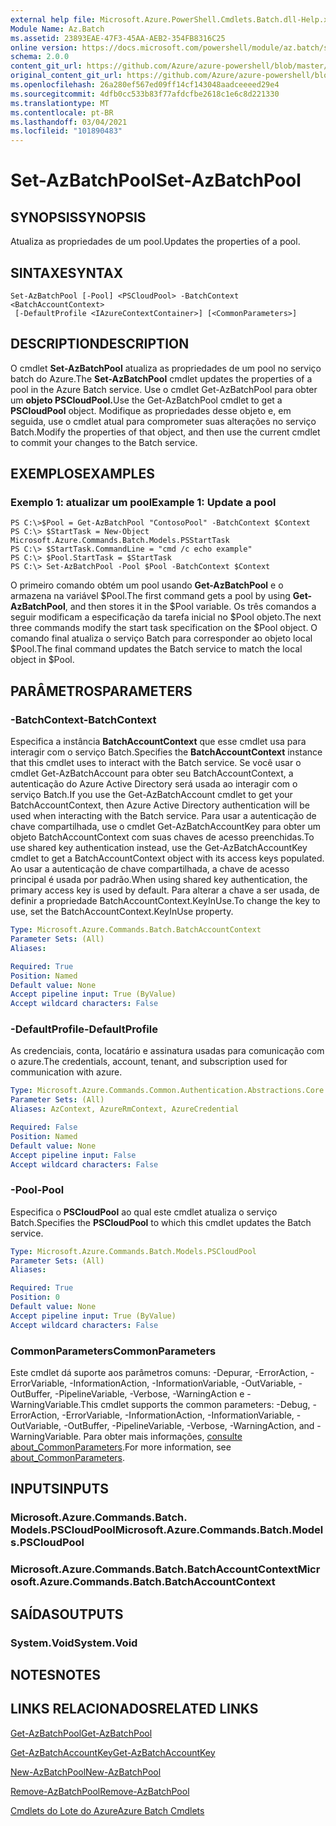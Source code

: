 ```yaml
---
external help file: Microsoft.Azure.PowerShell.Cmdlets.Batch.dll-Help.xml
Module Name: Az.Batch
ms.assetid: 23893EAE-47F3-45AA-AEB2-354FB8316C25
online version: https://docs.microsoft.com/powershell/module/az.batch/set-azbatchpool
schema: 2.0.0
content_git_url: https://github.com/Azure/azure-powershell/blob/master/src/Batch/Batch/help/Set-AzBatchPool.md
original_content_git_url: https://github.com/Azure/azure-powershell/blob/master/src/Batch/Batch/help/Set-AzBatchPool.md
ms.openlocfilehash: 26a280ef567ed09ff14cf143048aadceeeed29e4
ms.sourcegitcommit: 4dfb0cc533b83f77afdcfbe2618c1e6c8d221330
ms.translationtype: MT
ms.contentlocale: pt-BR
ms.lasthandoff: 03/04/2021
ms.locfileid: "101890483"
---
```

# <span data-ttu-id="521f8-101">Set-AzBatchPool</span><span class="sxs-lookup"><span data-stu-id="521f8-101">Set-AzBatchPool</span></span>

## <span data-ttu-id="521f8-102">SYNOPSIS</span><span class="sxs-lookup"><span data-stu-id="521f8-102">SYNOPSIS</span></span>
<span data-ttu-id="521f8-103">Atualiza as propriedades de um pool.</span><span class="sxs-lookup"><span data-stu-id="521f8-103">Updates the properties of a pool.</span></span>

## <span data-ttu-id="521f8-104">SINTAXE</span><span class="sxs-lookup"><span data-stu-id="521f8-104">SYNTAX</span></span>

```
Set-AzBatchPool [-Pool] <PSCloudPool> -BatchContext <BatchAccountContext>
 [-DefaultProfile <IAzureContextContainer>] [<CommonParameters>]
```

## <span data-ttu-id="521f8-105">DESCRIPTION</span><span class="sxs-lookup"><span data-stu-id="521f8-105">DESCRIPTION</span></span>
<span data-ttu-id="521f8-106">O cmdlet **Set-AzBatchPool** atualiza as propriedades de um pool no serviço batch do Azure.</span><span class="sxs-lookup"><span data-stu-id="521f8-106">The **Set-AzBatchPool** cmdlet updates the properties of a pool in the Azure Batch service.</span></span>
<span data-ttu-id="521f8-107">Use o cmdlet Get-AzBatchPool para obter um **objeto PSCloudPool.**</span><span class="sxs-lookup"><span data-stu-id="521f8-107">Use the Get-AzBatchPool cmdlet to get a **PSCloudPool** object.</span></span>
<span data-ttu-id="521f8-108">Modifique as propriedades desse objeto e, em seguida, use o cmdlet atual para comprometer suas alterações no serviço Batch.</span><span class="sxs-lookup"><span data-stu-id="521f8-108">Modify the properties of that object, and then use the current cmdlet to commit your changes to the Batch service.</span></span>

## <span data-ttu-id="521f8-109">EXEMPLOS</span><span class="sxs-lookup"><span data-stu-id="521f8-109">EXAMPLES</span></span>

### <span data-ttu-id="521f8-110">Exemplo 1: atualizar um pool</span><span class="sxs-lookup"><span data-stu-id="521f8-110">Example 1: Update a pool</span></span>
```
PS C:\>$Pool = Get-AzBatchPool "ContosoPool" -BatchContext $Context
PS C:\> $StartTask = New-Object Microsoft.Azure.Commands.Batch.Models.PSStartTask
PS C:\> $StartTask.CommandLine = "cmd /c echo example"
PS C:\> $Pool.StartTask = $StartTask
PS C:\> Set-AzBatchPool -Pool $Pool -BatchContext $Context
```

<span data-ttu-id="521f8-111">O primeiro comando obtém um pool usando **Get-AzBatchPool** e o armazena na variável $Pool.</span><span class="sxs-lookup"><span data-stu-id="521f8-111">The first command gets a pool by using **Get-AzBatchPool**, and then stores it in the $Pool variable.</span></span>
<span data-ttu-id="521f8-112">Os três comandos a seguir modificam a especificação da tarefa inicial no $Pool objeto.</span><span class="sxs-lookup"><span data-stu-id="521f8-112">The next three commands modify the start task specification on the $Pool object.</span></span>
<span data-ttu-id="521f8-113">O comando final atualiza o serviço Batch para corresponder ao objeto local $Pool.</span><span class="sxs-lookup"><span data-stu-id="521f8-113">The final command updates the Batch service to match the local object in $Pool.</span></span>

## <span data-ttu-id="521f8-114">PARÂMETROS</span><span class="sxs-lookup"><span data-stu-id="521f8-114">PARAMETERS</span></span>

### <span data-ttu-id="521f8-115">-BatchContext</span><span class="sxs-lookup"><span data-stu-id="521f8-115">-BatchContext</span></span>
<span data-ttu-id="521f8-116">Especifica a instância **BatchAccountContext** que esse cmdlet usa para interagir com o serviço Batch.</span><span class="sxs-lookup"><span data-stu-id="521f8-116">Specifies the **BatchAccountContext** instance that this cmdlet uses to interact with the Batch service.</span></span>
<span data-ttu-id="521f8-117">Se você usar o cmdlet Get-AzBatchAccount para obter seu BatchAccountContext, a autenticação do Azure Active Directory será usada ao interagir com o serviço Batch.</span><span class="sxs-lookup"><span data-stu-id="521f8-117">If you use the Get-AzBatchAccount cmdlet to get your BatchAccountContext, then Azure Active Directory authentication will be used when interacting with the Batch service.</span></span> <span data-ttu-id="521f8-118">Para usar a autenticação de chave compartilhada, use o cmdlet Get-AzBatchAccountKey para obter um objeto BatchAccountContext com suas chaves de acesso preenchidas.</span><span class="sxs-lookup"><span data-stu-id="521f8-118">To use shared key authentication instead, use the Get-AzBatchAccountKey cmdlet to get a BatchAccountContext object with its access keys populated.</span></span> <span data-ttu-id="521f8-119">Ao usar a autenticação de chave compartilhada, a chave de acesso principal é usada por padrão.</span><span class="sxs-lookup"><span data-stu-id="521f8-119">When using shared key authentication, the primary access key is used by default.</span></span> <span data-ttu-id="521f8-120">Para alterar a chave a ser usada, de definir a propriedade BatchAccountContext.KeyInUse.</span><span class="sxs-lookup"><span data-stu-id="521f8-120">To change the key to use, set the BatchAccountContext.KeyInUse property.</span></span>

```yaml
Type: Microsoft.Azure.Commands.Batch.BatchAccountContext
Parameter Sets: (All)
Aliases:

Required: True
Position: Named
Default value: None
Accept pipeline input: True (ByValue)
Accept wildcard characters: False
```

### <span data-ttu-id="521f8-121">-DefaultProfile</span><span class="sxs-lookup"><span data-stu-id="521f8-121">-DefaultProfile</span></span>
<span data-ttu-id="521f8-122">As credenciais, conta, locatário e assinatura usadas para comunicação com o azure.</span><span class="sxs-lookup"><span data-stu-id="521f8-122">The credentials, account, tenant, and subscription used for communication with azure.</span></span>

```yaml
Type: Microsoft.Azure.Commands.Common.Authentication.Abstractions.Core.IAzureContextContainer
Parameter Sets: (All)
Aliases: AzContext, AzureRmContext, AzureCredential

Required: False
Position: Named
Default value: None
Accept pipeline input: False
Accept wildcard characters: False
```

### <span data-ttu-id="521f8-123">-Pool</span><span class="sxs-lookup"><span data-stu-id="521f8-123">-Pool</span></span>
<span data-ttu-id="521f8-124">Especifica o **PSCloudPool** ao qual este cmdlet atualiza o serviço Batch.</span><span class="sxs-lookup"><span data-stu-id="521f8-124">Specifies the **PSCloudPool** to which this cmdlet updates the Batch service.</span></span>

```yaml
Type: Microsoft.Azure.Commands.Batch.Models.PSCloudPool
Parameter Sets: (All)
Aliases:

Required: True
Position: 0
Default value: None
Accept pipeline input: True (ByValue)
Accept wildcard characters: False
```

### <span data-ttu-id="521f8-125">CommonParameters</span><span class="sxs-lookup"><span data-stu-id="521f8-125">CommonParameters</span></span>
<span data-ttu-id="521f8-126">Este cmdlet dá suporte aos parâmetros comuns: -Depurar, -ErrorAction, -ErrorVariable, -InformationAction, -InformationVariable, -OutVariable, -OutBuffer, -PipelineVariable, -Verbose, -WarningAction e -WarningVariable.</span><span class="sxs-lookup"><span data-stu-id="521f8-126">This cmdlet supports the common parameters: -Debug, -ErrorAction, -ErrorVariable, -InformationAction, -InformationVariable, -OutVariable, -OutBuffer, -PipelineVariable, -Verbose, -WarningAction, and -WarningVariable.</span></span> <span data-ttu-id="521f8-127">Para obter mais informações, [consulte about_CommonParameters](http://go.microsoft.com/fwlink/?LinkID=113216).</span><span class="sxs-lookup"><span data-stu-id="521f8-127">For more information, see [about_CommonParameters](http://go.microsoft.com/fwlink/?LinkID=113216).</span></span>

## <span data-ttu-id="521f8-128">INPUTS</span><span class="sxs-lookup"><span data-stu-id="521f8-128">INPUTS</span></span>

### <span data-ttu-id="521f8-129">Microsoft.Azure.Commands.Batch. Models.PSCloudPool</span><span class="sxs-lookup"><span data-stu-id="521f8-129">Microsoft.Azure.Commands.Batch.Models.PSCloudPool</span></span>

### <span data-ttu-id="521f8-130">Microsoft.Azure.Commands.Batch.BatchAccountContext</span><span class="sxs-lookup"><span data-stu-id="521f8-130">Microsoft.Azure.Commands.Batch.BatchAccountContext</span></span>

## <span data-ttu-id="521f8-131">SAÍDAS</span><span class="sxs-lookup"><span data-stu-id="521f8-131">OUTPUTS</span></span>

### <span data-ttu-id="521f8-132">System.Void</span><span class="sxs-lookup"><span data-stu-id="521f8-132">System.Void</span></span>

## <span data-ttu-id="521f8-133">NOTES</span><span class="sxs-lookup"><span data-stu-id="521f8-133">NOTES</span></span>

## <span data-ttu-id="521f8-134">LINKS RELACIONADOS</span><span class="sxs-lookup"><span data-stu-id="521f8-134">RELATED LINKS</span></span>

[<span data-ttu-id="521f8-135">Get-AzBatchPool</span><span class="sxs-lookup"><span data-stu-id="521f8-135">Get-AzBatchPool</span></span>](./Get-AzBatchPool.md)

[<span data-ttu-id="521f8-136">Get-AzBatchAccountKey</span><span class="sxs-lookup"><span data-stu-id="521f8-136">Get-AzBatchAccountKey</span></span>](./Get-AzBatchAccountKey.md)

[<span data-ttu-id="521f8-137">New-AzBatchPool</span><span class="sxs-lookup"><span data-stu-id="521f8-137">New-AzBatchPool</span></span>](./New-AzBatchPool.md)

[<span data-ttu-id="521f8-138">Remove-AzBatchPool</span><span class="sxs-lookup"><span data-stu-id="521f8-138">Remove-AzBatchPool</span></span>](./Remove-AzBatchPool.md)

[<span data-ttu-id="521f8-139">Cmdlets do Lote do Azure</span><span class="sxs-lookup"><span data-stu-id="521f8-139">Azure Batch Cmdlets</span></span>](/powershell/module/Az.Batch/)
